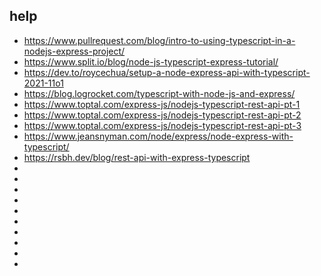 ## help

- https://www.pullrequest.com/blog/intro-to-using-typescript-in-a-nodejs-express-project/
- https://www.split.io/blog/node-js-typescript-express-tutorial/
- https://dev.to/roycechua/setup-a-node-express-api-with-typescript-2021-11o1
- https://blog.logrocket.com/typescript-with-node-js-and-express/
- https://www.toptal.com/express-js/nodejs-typescript-rest-api-pt-1
- https://www.toptal.com/express-js/nodejs-typescript-rest-api-pt-2
- https://www.toptal.com/express-js/nodejs-typescript-rest-api-pt-3
- https://www.jeansnyman.com/node/express/node-express-with-typescript/
- https://rsbh.dev/blog/rest-api-with-express-typescript
- 
- 
- 
- 
- 
- 
- 
- 
- 
- 
